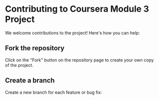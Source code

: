 # Contributing to Coursera Module 3 Project

We welcome contributions to the project! Here's how you can help:

## Fork the repository
Click on the "Fork" button on the repository page to create your own copy of the project.

## Create a branch
Create a new branch for each feature or bug fix:

